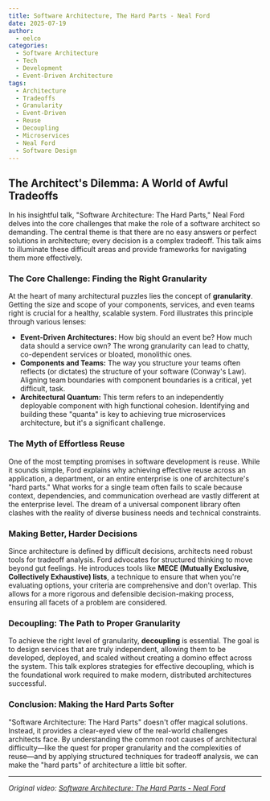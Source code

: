 ```yaml
---
title: Software Architecture, The Hard Parts - Neal Ford
date: 2025-07-19
author:
  - eelco
categories:
  - Software Architecture
  - Tech
  - Development
  - Event-Driven Architecture
tags:
  - Architecture
  - Tradeoffs
  - Granularity
  - Event-Driven
  - Reuse
  - Decoupling
  - Microservices
  - Neal Ford
  - Software Design
---
```


## The Architect's Dilemma: A World of Awful Tradeoffs

In his insightful talk, "Software Architecture: The Hard Parts," Neal Ford delves into the core challenges that make the role of a software architect so demanding. The central theme is that there are no easy answers or perfect solutions in architecture; every decision is a complex tradeoff. This talk aims to illuminate these difficult areas and provide frameworks for navigating them more effectively.

### The Core Challenge: Finding the Right Granularity

At the heart of many architectural puzzles lies the concept of **granularity**. Getting the size and scope of your components, services, and even teams right is crucial for a healthy, scalable system. Ford illustrates this principle through various lenses:

*   **Event-Driven Architectures:** How big should an event be? How much data should a service own? The wrong granularity can lead to chatty, co-dependent services or bloated, monolithic ones.
*   **Components and Teams:** The way you structure your teams often reflects (or dictates) the structure of your software (Conway's Law). Aligning team boundaries with component boundaries is a critical, yet difficult, task.
*   **Architectural Quantum:** This term refers to an independently deployable component with high functional cohesion. Identifying and building these "quanta" is key to achieving true microservices architecture, but it's a significant challenge.

### The Myth of Effortless Reuse

One of the most tempting promises in software development is reuse. While it sounds simple, Ford explains why achieving effective reuse across an application, a department, or an entire enterprise is one of architecture's "hard parts." What works for a single team often fails to scale because context, dependencies, and communication overhead are vastly different at the enterprise level. The dream of a universal component library often clashes with the reality of diverse business needs and technical constraints.

### Making Better, Harder Decisions

Since architecture is defined by difficult decisions, architects need robust tools for tradeoff analysis. Ford advocates for structured thinking to move beyond gut feelings. He introduces tools like **MECE (Mutually Exclusive, Collectively Exhaustive) lists**, a technique to ensure that when you're evaluating options, your criteria are comprehensive and don't overlap. This allows for a more rigorous and defensible decision-making process, ensuring all facets of a problem are considered.

### Decoupling: The Path to Proper Granularity

To achieve the right level of granularity, **decoupling** is essential. The goal is to design services that are truly independent, allowing them to be developed, deployed, and scaled without creating a domino effect across the system. This talk explores strategies for effective decoupling, which is the foundational work required to make modern, distributed architectures successful.

### Conclusion: Making the Hard Parts Softer

"Software Architecture: The Hard Parts" doesn't offer magical solutions. Instead, it provides a clear-eyed view of the real-world challenges architects face. By understanding the common root causes of architectural difficulty—like the quest for proper granularity and the complexities of reuse—and by applying structured techniques for tradeoff analysis, we can make the "hard parts" of architecture a little bit softer.

---
*Original video: [Software Architecture: The Hard Parts - Neal Ford](https://youtu.be/Q6RfMmMwhvM)*